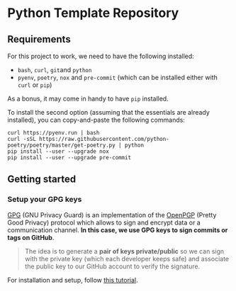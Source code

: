 # Python Template Repository

## Requirements

For this project to work, we need to have the following installed:
- `bash`, `curl`, `git`and `python`
- `pyenv`, `poetry`, `nox` and `pre-commit` (which can be installed either with `curl` or `pip`)

As a bonus, it may come in handy to have `pip` installed.

To install the second option (assuming that the essentials are already
installed), you can copy-and-paste the following commands:

```
curl https://pyenv.run | bash
curl -sSL https://raw.githubusercontent.com/python-poetry/poetry/master/get-poetry.py | python
pip install --user --upgrade nox
pip install --user --upgrade pre-commit
```

## Getting started

### Setup your GPG keys

[GPG](https://gnupg.org/) (GNU Privacy Guard) is an implementation of the
[OpenPGP](https://www.openpgp.org/) (Pretty Good Privacy) protocol which
allows to sign and encrypt data or a communication channel. **In this case,
we use GPG keys to sign commits or tags on GitHub**.

> The idea is to generate a **pair of keys private/public** so we can sign
> with the private key (which each developer keeps safe) and associate the
> public key to our GitHub account to verify the signature.

For installation and setup, follow [this tutorial](https://gist.github.com/Beneboe/3183a8a9eb53439dbee07c90b344c77e).
